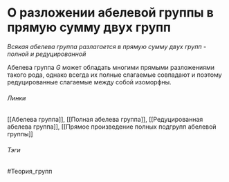 # О разложении абелевой группы в прямую сумму двух групп
*Всякая абелева группа разлагается в прямую сумму двух групп - полной и редуцированной*

Абелева группа $G$ может обладать многими прямыми разложениями такого рода, однако всегда их полные слагаемые совпадают и поэтому редуцированные слагаемые между собой изоморфны.
###### Линки
 [[Абелева группа]], [[Полная абелева группа]], [[Редуцированная абелева группа]], [[Прямое произведение полных подгрупп абелевой группы]]
###### Тэги
 #Теория_групп 